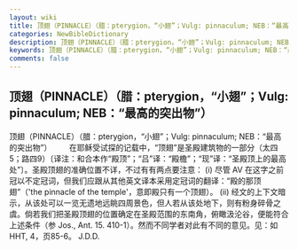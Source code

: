 ```yaml
---
layout: wiki
title: 顶翅（PINNACLE）（腊：pterygion，“小翅”；Vulg: pinnaculum; NEB：“最高的突出物”）
categories: NewBibleDictionary
description: 顶翅（PINNACLE）（腊：pterygion，“小翅”；Vulg: pinnaculum; NEB：“最高的突出物”）
keywords: 顶翅（PINNACLE）（腊：pterygion，“小翅”；Vulg: pinnaculum; NEB：“最高的突出物”）
comments: false
---
```


## 顶翅（PINNACLE）（腊：pterygion，“小翅”；Vulg: pinnaculum; NEB：“最高的突出物”）



顶翅（PINNACLE）（腊：pterygion，“小翅”；Vulg: pinnaculum; NEB：“最高的突出物”）
　　在耶稣受试探的记载中，“顶翅”是圣殿建筑物的一部分（太四5；路四9）〔译注：和合本作“殿顶”；“吕”译：“殿檐”；“现”译：“圣殿顶上的最高处”〕。圣殿顶翅的准确位置不详，不过有有两点要注意： (i) 尽管 AV 在这字之前冠以不定冠词，但我们应跟从其他英文译本采用定冠词的翻译：“殿的那顶翅”（'the pinnacle of the temple'，意即殿只有一个顶翅）。 (ii) 经文的上下文暗示，从该处可以一览无遗地远眺四周景色，但人若从该处地下，则有粉身碎骨之虞。倘若我们把圣殿顶翅的位置确定在圣殿范围的东南角，俯瞰汲沦谷，便能符合上述条件（参 Jos., Ant. 15. 410-1）。然而不同学者对此有不同的意见。见：如 HHT,
4，页85-6。
J.D.D.




